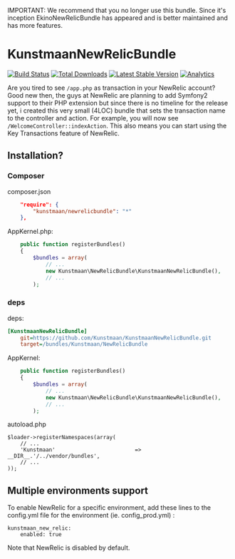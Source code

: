 IMPORTANT: We recommend that you no longer use this bundle. Since it's inception EkinoNewRelicBundle has appeared and is better maintained and has more features.


KunstmaanNewRelicBundle
=======================

[![Build Status](https://travis-ci.org/Kunstmaan/KunstmaanNewRelicBundle.png?branch=master)](http://travis-ci.org/Kunstmaan/KunstmaanNewRelicBundle)
[![Total Downloads](https://poser.pugx.org/kunstmaan/newrelicbundle/downloads.png)](https://packagist.org/packages/kunstmaan/newrelicbundle)
[![Latest Stable Version](https://poser.pugx.org/kunstmaan/newrelicbundle/v/stable.png)](https://packagist.org/packages/kunstmaan/newrelicbundle)
[![Analytics](https://ga-beacon.appspot.com/UA-3160735-7/Kunstmaan/KunstmaanNewRelicBundle)](https://github.com/igrigorik/ga-beacon)

Are you tired to see `/app.php` as transaction in your NewRelic account? Good new then, the guys at NewRelic are planning to add Symfony2 support to their PHP extension but since there is no timeline for the release yet, i created this very small (4LOC) bundle that sets the transaction name to the controller and action. For example, you will now see `/WelcomeController::indexAction`. This also means you can start using the Key Transactions feature of NewRelic.

## Installation?
### Composer

composer.json
```json
    "require": {
        "kunstmaan/newrelicbundle": "*"
    },
```

AppKernel.php:
```php
    public function registerBundles()
    {
        $bundles = array(
            // ...
            new Kunstmaan\NewRelicBundle\KunstmaanNewRelicBundle(),
            // ...
        );
```

### deps

deps:
```ini
[KunstmaanNewRelicBundle]
    git=https://github.com/Kunstmaan/KunstmaanNewRelicBundle.git
    target=/bundles/Kunstmaan/NewRelicBundle
```

AppKernel:
```php
    public function registerBundles()
    {
        $bundles = array(
            // ...
            new Kunstmaan\NewRelicBundle\KunstmaanNewRelicBundle(),
            // ...
        );
```

autoload.php
```
$loader->registerNamespaces(array(
    // ...
    'Kunstmaan'                         => __DIR__.'/../vendor/bundles',
    // ...
));
```

Multiple environments support
-----------------------------

To enable NewRelic for a specific environment, add these lines to the config.yml file for the environment
(ie. config_prod.yml) :

```
kunstmaan_new_relic:
    enabled: true
```

Note that NewRelic is disabled by default.
